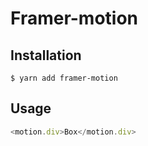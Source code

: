 # Framer-motion

## Installation

```
$ yarn add framer-motion
```

## Usage

```js
<motion.div>Box</motion.div>
```

